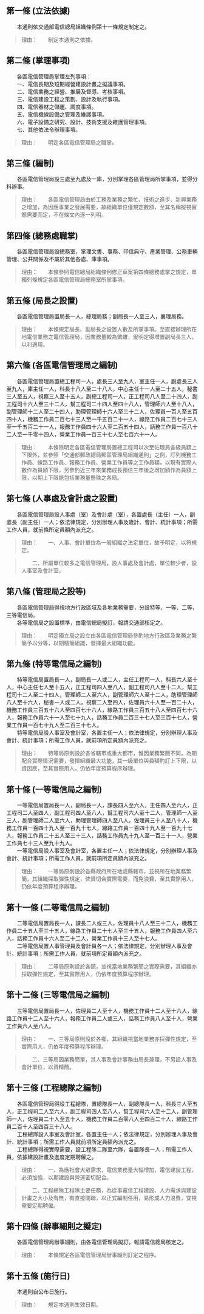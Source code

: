 第一條 (立法依據)
-----------------
　　本通則依交通部電信總局組織條例第十一條規定制定之。  
> 理由：　　制定本通則之依據。



第二條 (掌理事項)
-----------------
　　各區電信管理局掌理左列事項：  
　　一、電信長期及短期經營建設計畫之擬議事項。  
　　二、電信業務之經營、推展及督導、考核事項。  
　　三、電信建設工程之策劃、設計及執行事項。  
　　四、電信器材之儲運、調度事項。  
　　五、電信機線設備之管理及維護事項。  
　　六、電子設備之研究、設計、技術支援及維護管理事項。  
　　七、其他依法令辦理事項。  
> 理由：　　明定各區電信管理局之職掌。



第三條 (編制)
-------------
　　各區電信管理局設三處至九處及一庫，分別掌理各區管理局所掌事項，並得分科辦事。  
> 理由：　　各區電信管理局由於工務及業務之繁忙、技術之進步、新興業務之增加，為因應事業之發展需要，故組織單位僅規定數額，至其名稱擬視實際需要而定，不在條文內逐一列明。



第四條 (總務處職掌)
-------------------
　　各區電信管理局設總務室，掌理文書、事務、印信典守、產業管理、公務車輛管理、公共關係及不屬於其他各處、庫事項。  
> 理由：　　本條參照電信總局組織條例修正草案第四條總務處掌之規定，單獨列條規定各區電信管理局總務室所掌事項。



第五條 (局長之設置)
-------------------
　　各區電信管理局置局長一人，綜理局務；副局長一人至三人，襄理局務。  
> 理由：　　本條規定局長、副局長之設置人數及所掌事項。至直接辦理所在地電信業務之電信管理局，因業務量較為繁雜，爰明定得增置副局長三人，以利適用。



第六條 (各區電信管理局之編制)
-----------------------------
　　各區電信管理局置總工程司一人，處長三人至九人，室主任一人，副處長三人至九人，庫主任一人，科長十八人至二十八人，中心主任十一人至二十五人，秘書三人至五人，視察三人至十五人，副總工程司一人，正工程司八人至二十四人，副工程司十六人至三十二人，幫工程司二十四人至四十八人，管理師六人至十八人，副管理師十二人至二十四人，助理管理師十六人至三十二人，佐理員一百人至五百四十人，機務工作員二百七十三人至一千五百二十一人，線路工作員二百七十三人至一千五百二十一人，報務工作員四十六人至二百五十四人，話務工作員一百八十二人至一千零十四人，營業工作員一百三十七人至七百六十一人。  
> 理由：　　本條除明定各區電信管理局置總工程司以次至佐理員各級員額上下限外，並參照「交通部郵政總局郵區管理局組織通則」之例，訂列機務工作員、線路工作員、報務工作員、營業工作員等之工作員額，以現有實際人數作為員額下限，另參酌近三年來業務成長預估三年後之增加額作為員額上限，以期上下限能包括業務量懸殊之各局。



第七條 (人事處及會計處之設置)
-----------------------------
　　各區電信管理局設人事處（室）及會計處（室），各置處長（主任）一人，副處長（副主任）一人；依法律規定，分別辦理人事及歲計、會計、統計事項；所需工作人員，就前條所定員額內派充之。  
> 理由：　　一、人事、會計單位為一般組織之法定單位，故予明定，以符規定。

> 　　二、所屬單位較多之電信管理局，設人事處及會計處，單位較少者，設人事室及會計室。



第八條 (管理局之設等)
---------------------
　　各區電信管理局得視地方行政區域及各地業務需要，分設特等、一等、二等、三等電信局。  
　　各等電信局之設置標準，由電信總局擬訂，報請交通部核定之。  
> 理由：　　明定獨立局之設立由各區電信管理局參酌地方行政區及業務之繁簡予以分等，以期精簡組識，發揮最大組織功能。



第九條 (特等電信局之編制)
-------------------------
　　特等電信局置局長一人，副局長一人或二人，主任工程司一人，科長六人至十人，中心主任七人至十五人，正工程司四人至八人，副工程司八人至十二人，幫工程司十二人至二十四人，管理師二人至六人，副管理師六人至十二人，助理管理師八人至十六人，秘書一人或二人，視察二人至四人，佐理員六十人至一百二十人，機務工作員三百五十六人至四百七十六人，線路工作員三百五十八人至四百七十六人，報務工作員六十一人至七十九人，話務工作員二百三十七人至三百十七人，營業工作員一百七十九人至二百三十七人。  
　　特等電信局設人事室及會計室，各置主任一人；依法律規定，分別辦理人事及會計、統計事項；所需工作人員，就前項所定員額內派充之。  
> 理由：　　特等局原則設於各省轄市或重大都市，惟因業務繁簡不同，為期配合實際情況需要，發揮組織最大功能，其一級單位與員額酌訂上下限，以資因應，至其實際用人，仍依年度預算程序辦理。



第十條 (一等電信局之編制)
-------------------------
　　一等電信局置局長一人，副局長一人，課長四人至六人，主任四人至六人，正工程司二人至四人，副工程司四人至八人，幫工程司六人至十二人，管理師一人至三人，副管理師二人至六人，助理管理師四人至八人，佐理員三十人至八十人，機務工作員一百四十九人至一百九十七人，線路工作員一百四十九人至一百九十七人，報務工作員二十五人至三十三人，話務工作員九十九人至一百三十一人，營業工作員七十三人至九十九人。  
　　一等電信局設人事室及會計室，各置主任一人；依法律規定，分別辦理人事及會計、統計事項；所需工作人員，就前項所定員額內派充之。  
> 理由：　　一等局原則設於各縣政府所在地或縣轄市，並視所在地業務繁簡，其組織採取彈性規定，俾資切合實際需要，而免浪費，至其實際用人，仍依年度預算程序辦理。



第十一條 (二等電信局之編制)
---------------------------
　　二等電信局置局長一人，課長二人或三人，佐理員十八人至三十二人，機務工作員二十五人至三十五人，線路工作員二十七人至三十五人，報務工作員四人至六人，話務工作員十六人至二十二人，營業工作員十三人至十七人。  
　　二等電信局置人事管理員及會計員各一人；依法律規定，分別辦理人事及會計、統計事項；所需工作人員，就前項所定員額內派充之。  
> 理由：　　二等局原則設於各鎮，並視當地業務繁簡之實際需要，其組織亦採取彈性規定，至其實際用人，仍依年度預算程序辦理。



第十二條 (三等電信局之編制)
---------------------------
　　三等電信局置局長一人，佐理員二人至十人，機務工作員十二人至十六人，線路工作員十二人至十六人，報務工作員二人或三人，話務工作員八人至十人，營業工作員六人至八人。  
> 理由：　　一、三等局原則設於各鄉，其組織視當地業務亦採彈性規定，至實際用人，仍依年度預算程序辦理。

> 　　二、三等局因業務簡單，其人事及會計事務由局長兼理，不另設人事及會計單位，以資精簡。



第十三條 (工程總隊之編制)
-------------------------
　　各區電信管理局得設工程總隊，置總隊長一人，副總隊長一人，科長三人至五人，正工程司二人至六人，副工程司四人至八人，幫工程司六人至十二人，副管理師一人，佐理員二十人至五十人，機務工作員二百零八人至四百二十人，線路工作員二百十人至四百三十八人。  
　　工程總隊設人事室及會計室，各置主任一人；依法律規定，分別辦理人事及會計、統計事項；所需工作人員就前項所定員額內派充之。  
　　工程總隊得視實際需要，設工程隊二隊至六隊，各置隊長一人；所需工作人員，依據建設計畫及進度定期聘僱之。  
> 理由：　　一、為應社會大眾需求，電信業務量大幅增加，電信建設工程，必須加強，以期建設與營運密切配合。

> 　　二、工程總隊工程隊主要任務，為從事電信工程建設、人力需求與建設計畫之大小及有無，有直接關聯，以正式編制任用，易形成人力浪費，宜視需要定期聘僱。



第十四條 (辦事細則之擬定)
-------------------------
　　各區電信管理局辦事細則，由各電信管理局擬訂，報請電信總局核定之。  
> 理由：　　本條規定各區電信管理局辦事細則訂定之程序。



第十五條 (施行日)
-----------------
　　本通則自公布日施行。  
> 理由：　　規定本通則生效日期。